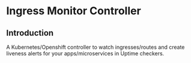 # Ingress Monitor Controller

## Introduction

A Kubernetes/Openshift controller to watch ingresses/routes and create liveness alerts for your apps/microservices in Uptime checkers.